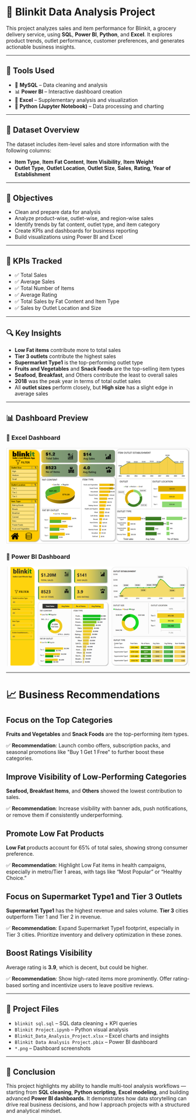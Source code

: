 # 🛒 Blinkit Data Analysis Project

This project analyzes sales and item performance for Blinkit, a grocery delivery service, using **SQL**, **Power BI**, **Python**, and **Excel**. It explores product trends, outlet performance, customer preferences, and generates actionable business insights.

---

## 🧰 Tools Used

- 🐬 **MySQL** – Data cleaning and analysis  
- 📊 **Power BI** – Interactive dashboard creation  
- 📗 **Excel** – Supplementary analysis and visualization  
- 🐍 **Python (Jupyter Notebook)** – Data processing and charting  

---

## 📁 Dataset Overview

The dataset includes item-level sales and store information with the following columns:

- **Item Type**, **Item Fat Content**, **Item Visibility**, **Item Weight**  
- **Outlet Type**, **Outlet Location**, **Outlet Size**, **Sales**, **Rating**, **Year of Establishment**

---

## 🎯 Objectives

- Clean and prepare data for analysis  
- Analyze product-wise, outlet-wise, and region-wise sales  
- Identify trends by fat content, outlet type, and item category  
- Create KPIs and dashboards for business reporting  
- Build visualizations using Power BI and Excel  

---

## 📌 KPIs Tracked

- ✅ Total Sales  
- ✅ Average Sales  
- ✅ Total Number of Items  
- ✅ Average Rating  
- ✅ Total Sales by Fat Content and Item Type 
- ✅ Sales by Outlet Location and Size   

---

## 🔍 Key Insights

- **Low Fat items** contribute more to total sales  
- **Tier 3 outlets** contribute the highest sales  
- **Supermarket Type1** is the top-performing outlet type  
- **Fruits and Vegetables** and **Snack Foods** are the top-selling item types
- **Seafood**, **Breakfast**, and Others contribute the least to overall sales
- **2018** was the peak year in terms of total outlet sales  
- All **outlet sizes** perform closely, but **High size** has a slight edge in average sales  

---

## 📊 Dashboard Preview

### 📘 Excel Dashboard  
![Excel Dashboard](Excel%20Blinkit%20Dashboard.png)

### 📗 Power BI Dashboard  
![Power BI Dashboard](Powerbi%20Blinkit%20Dashboard.png)

---

# 📈 Business Recommendations

## Focus on the Top Categories
**Fruits and Vegetables** and **Snack Foods** are the top-performing item types.

✅ **Recommendation**: Launch combo offers, subscription packs, and seasonal promotions like "Buy 1 Get 1 Free" to further boost these categories.

## Improve Visibility of Low-Performing Categories
**Seafood, Breakfast Items**, and **Others** showed the lowest contribution to sales.

✅ **Recommendation**: Increase visibility with banner ads, push notifications, or remove them if consistently underperforming.

## Promote Low Fat Products
**Low Fat** products account for 65% of total sales, showing strong consumer preference.

✅ **Recommendation**: Highlight Low Fat items in health campaigns, especially in metro/Tier 1 areas, with tags like “Most Popular” or “Healthy Choice.”

## Focus on Supermarket Type1 and Tier 3 Outlets
**Supermarket Type1** has the highest revenue and sales volume.
**Tier 3** cities outperform Tier 1 and Tier 2 in revenue.

✅ **Recommendation**: Expand Supermarket Type1 footprint, especially in Tier 3 cities. Prioritize inventory and delivery optimization in these zones.

## Boost Ratings Visibility
Average rating is **3.9**, which is decent, but could be higher.

✅ **Recommendation**: Show high-rated items more prominently. Offer rating-based sorting and incentivize users to leave positive reviews.

---

## 📂 Project Files

- `blinkit sql.sql` – SQL data cleaning + KPI queries  
- `Blinkit Project.ipynb` – Python visual analysis  
- `Blinkit_Data_Analysis_Project.xlsx` – Excel charts and insights  
- `Blinkit Data Analysis Project.pbix` – Power BI dashboard  
- `*.png` – Dashboard screenshots  

---

## 📌 Conclusion

This project highlights my ability to handle multi-tool analysis workflows — starting from **SQL cleaning**, **Python scripting**, **Excel modeling**, and building advanced **Power BI dashboards**. It demonstrates how data storytelling can drive real business decisions, and how I approach projects with a structured and analytical mindset.

